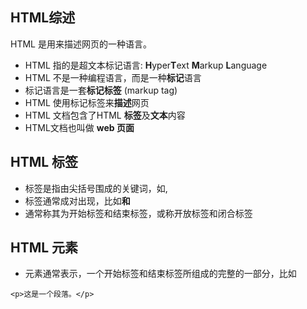 ## HTML综述

HTML 是用来描述网页的一种语言。

- HTML 指的是超文本标记语言: **H**yper**T**ext **M**arkup **L**anguage
- HTML 不是一种编程语言，而是一种**标记**语言
- 标记语言是一套**标记标签** (markup tag)
- HTML 使用标记标签来**描述**网页
- HTML 文档包含了HTML **标签**及**文本**内容
- HTML文档也叫做 **web 页面**

## HTML 标签

 - 标签是指由尖括号围成的关键词，如<html>,<body>
 - 标签通常成对出现，比如<b>和</b>  
 - 通常称其为开始标签和结束标签，或称开放标签和闭合标签

## HTML 元素

- 元素通常表示，一个开始标签和结束标签所组成的完整的一部分，比如  
 ```
 <p>这是一个段落。</p>
 ```